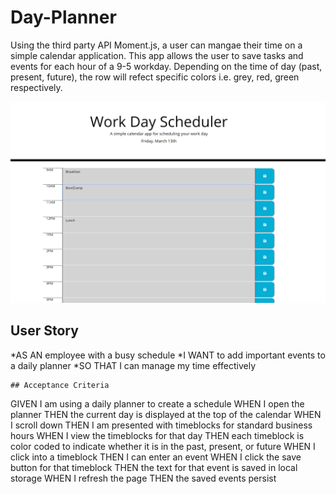 # Day-Planner
Using the third party API Moment.js, a user can mangae their time on a simple calendar application. This app allows the user to save tasks and events for each hour of a 9-5 workday. Depending on the time of day (past, present, future), the row will refect specific colors i.e. grey, red, green respectively.

![](/images/Work-Day-Scheduler.PNG)

## User Story


*AS AN employee with a busy schedule
*I WANT to add important events to a daily planner
*SO THAT I can manage my time effectively

```
## Acceptance Criteria

```
GIVEN I am using a daily planner to create a schedule
WHEN I open the planner
THEN the current day is displayed at the top of the calendar
WHEN I scroll down
THEN I am presented with timeblocks for standard business hours
WHEN I view the timeblocks for that day
THEN each timeblock is color coded to indicate whether it is in the past, present, or future
WHEN I click into a timeblock
THEN I can enter an event
WHEN I click the save button for that timeblock
THEN the text for that event is saved in local storage
WHEN I refresh the page
THEN the saved events persist
```
